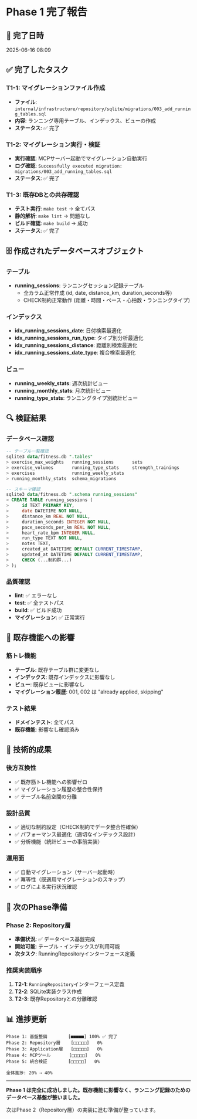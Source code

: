 # Phase 1 完了報告

## 📅 完了日時
2025-06-16 08:09

## ✅ 完了したタスク

### T1-1: マイグレーションファイル作成
- **ファイル**: `internal/infrastructure/repository/sqlite/migrations/003_add_running_tables.sql`
- **内容**: ランニング専用テーブル、インデックス、ビューの作成
- **ステータス**: ✅ 完了

### T1-2: マイグレーション実行・検証  
- **実行確認**: MCPサーバー起動でマイグレーション自動実行
- **ログ確認**: `Successfully executed migration: migrations/003_add_running_tables.sql`
- **ステータス**: ✅ 完了

### T1-3: 既存DBとの共存確認
- **テスト実行**: `make test` → 全てパス
- **静的解析**: `make lint` → 問題なし
- **ビルド確認**: `make build` → 成功
- **ステータス**: ✅ 完了

## 🗄️ 作成されたデータベースオブジェクト

### テーブル
- **running_sessions**: ランニングセッション記録テーブル
  - 全カラム正常作成 (id, date, distance_km, duration_seconds等)
  - CHECK制約正常動作 (距離・時間・ペース・心拍数・ランニングタイプ)

### インデックス
- **idx_running_sessions_date**: 日付検索最適化
- **idx_running_sessions_run_type**: タイプ別分析最適化
- **idx_running_sessions_distance**: 距離別検索最適化
- **idx_running_sessions_date_type**: 複合検索最適化

### ビュー
- **running_weekly_stats**: 週次統計ビュー
- **running_monthly_stats**: 月次統計ビュー
- **running_type_stats**: ランニングタイプ別統計ビュー

## 🔍 検証結果

### データベース確認
```sql
-- テーブル一覧確認
sqlite3 data/fitness.db ".tables"
> exercise_max_weights   running_sessions       sets                 
> exercise_volumes       running_type_stats     strength_trainings   
> exercises              running_weekly_stats 
> running_monthly_stats  schema_migrations    

-- スキーマ確認  
sqlite3 data/fitness.db ".schema running_sessions"
> CREATE TABLE running_sessions (
>     id TEXT PRIMARY KEY,
>     date DATETIME NOT NULL,
>     distance_km REAL NOT NULL,
>     duration_seconds INTEGER NOT NULL,
>     pace_seconds_per_km REAL NOT NULL,
>     heart_rate_bpm INTEGER NULL,
>     run_type TEXT NOT NULL,
>     notes TEXT,
>     created_at DATETIME DEFAULT CURRENT_TIMESTAMP,
>     updated_at DATETIME DEFAULT CURRENT_TIMESTAMP,
>     CHECK (...制約群...)
> );
```

### 品質確認
- **lint**: ✅ エラーなし
- **test**: ✅ 全テストパス  
- **build**: ✅ ビルド成功
- **マイグレーション**: ✅ 正常実行

## 🚫 既存機能への影響

### 筋トレ機能
- **テーブル**: 既存テーブル群に変更なし
- **インデックス**: 既存インデックスに影響なし
- **ビュー**: 既存ビューに影響なし
- **マイグレーション履歴**: 001, 002 は "already applied, skipping"

### テスト結果
- **ドメインテスト**: 全てパス
- **既存機能**: 影響なし確認済み

## 📝 技術的成果

### 後方互換性
- ✅ 既存筋トレ機能への影響ゼロ
- ✅ マイグレーション履歴の整合性保持
- ✅ テーブル名前空間の分離

### 設計品質
- ✅ 適切な制約設定（CHECK制約でデータ整合性確保）
- ✅ パフォーマンス最適化（適切なインデックス設計）
- ✅ 分析機能（統計ビューの事前実装）

### 運用面
- ✅ 自動マイグレーション（サーバー起動時）
- ✅ 冪等性（既適用マイグレーションのスキップ）
- ✅ ログによる実行状況確認

## 🎯 次のPhase準備

### Phase 2: Repository層
- **準備状況**: ✅ データベース基盤完成
- **開始可能**: テーブル・インデックスが利用可能
- **次タスク**: RunningRepositoryインターフェース定義

### 推奨実装順序
1. **T2-1**: `RunningRepository`インターフェース定義
2. **T2-2**: SQLite実装クラス作成  
3. **T2-3**: 既存Repositoryとの分離確認

## 📊 進捗更新

```
Phase 1: 基盤整備        [■■■■■] 100% ✅ 完了
Phase 2: Repository層    [□□□□□]   0% 
Phase 3: Application層   [□□□□□]   0%  
Phase 4: MCPツール       [□□□□□]   0%
Phase 5: 統合検証        [□□□□□]   0%

全体進捗: 20% → 40%
```

---

**Phase 1 は完全に成功しました。既存機能に影響なく、ランニング記録のためのデータベース基盤が整いました。**

次はPhase 2（Repository層）の実装に進む準備が整っています。
